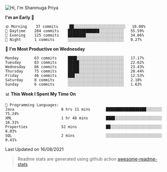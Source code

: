 ![Hi, I'm Shanmuga Priya](https://user-images.githubusercontent.com/11372997/114503533-1a245100-9c4b-11eb-84a1-8417915a46ba.gif)

<!--START_SECTION:waka-->
**I'm an Early 🐤** 

```text
🌞 Morning    37 commits     ██░░░░░░░░░░░░░░░░░░░░░░░   10.08% 
🌆 Daytime    204 commits    ██████████████░░░░░░░░░░░   55.59% 
🌃 Evening    125 commits    ████████░░░░░░░░░░░░░░░░░   34.06% 
🌙 Night      1 commits      ░░░░░░░░░░░░░░░░░░░░░░░░░   0.27%

```
📅 **I'm Most Productive on Wednesday** 

```text
Monday       63 commits     ████░░░░░░░░░░░░░░░░░░░░░   17.17% 
Tuesday      83 commits     █████░░░░░░░░░░░░░░░░░░░░   22.62% 
Wednesday    86 commits     █████░░░░░░░░░░░░░░░░░░░░   23.43% 
Thursday     75 commits     █████░░░░░░░░░░░░░░░░░░░░   20.44% 
Friday       46 commits     ███░░░░░░░░░░░░░░░░░░░░░░   12.53% 
Saturday     8 commits      ░░░░░░░░░░░░░░░░░░░░░░░░░   2.18% 
Sunday       6 commits      ░░░░░░░░░░░░░░░░░░░░░░░░░   1.63%

```


📊 **This Week I Spent My Time On** 

```text
💬 Programming Languages: 
Java                     8 hrs 11 mins       ██████████████████░░░░░░░   75.24% 
XML                      1 hr 46 mins        ████░░░░░░░░░░░░░░░░░░░░░   16.31% 
Properties               52 mins             ██░░░░░░░░░░░░░░░░░░░░░░░   8.03% 
SQL                      2 mins              ░░░░░░░░░░░░░░░░░░░░░░░░░   0.41%

```


 Last Updated on 16/08/2021
<!--END_SECTION:waka-->
> Readme stats are generated using github action [awesome-readme-stats](https://github.com/anmol098/waka-readme-stats)
<!--
**Shanmugapriya03/Shanmugapriya03** is a ✨ _special_ ✨ repository because its `README.md` (this file) appears on your GitHub profile.

Here are some ideas to get you started:

- 🔭 I’m currently working on ...
- 🌱 I’m currently learning ...
- 👯 I’m looking to collaborate on ...
- 🤔 I’m looking for help with ...
- 💬 Ask me about ...
- 📫 How to reach me: ...
- 😄 Pronouns: ...
- ⚡ Fun fact: ...
-->
